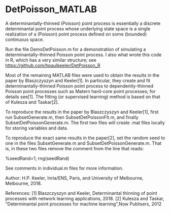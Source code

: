 # DetPoisson_MATLAB

A determinantally-thinned (Poisson) point process is essentially a discrete determinantal point process whose underlying state space is a single realization of a (Poisson) point process defined on some (bounded) continuous space. 

Run the file DemoDetPoisson.m for a demonstration of simulating a determinantally-thinned Poisson point process. I also what wrote this code in R, which has a very similar structure; see  https://github.com/hpaulkeeler/DetPoisson_R 

Most of the remaining MATLAB files were used to obtain the results in the paper by Blaszczyszyn and Keeler[1]. In particular, they create and fit determinantally-thinned Poisson point process to dependently-thinned Poisson point processes such as Matern hard-core point processes; for details see[1]. The fitting (or supervised learning) method is based on that of Kulesza and Taskar[2].

To reproduce the results in the paper by Blaszczyszyn and Keeler[1], first run SubsetGenerate.m, then SubsetDetPoissonFit.m, and finally SubsetDetPoissonGenerate.m. The first two files will create .mat files locally for storing variables and data. 

To reproduce the exact same results in the paper[2], set the random seed to one in the files SubsetGenerate.m and SubsetDetPoissonGenerate.m. That is, in these two files remove the comment from the line that reads:

%seedRand=1; rng(seedRand) 

See comments in individual.m files for more information. 

Author: H.P. Keeler, Inria/ENS, Paris, and University of Melbourne,
Melbourne, 2018.

References:
[1] Blaszczyszyn and Keeler, Determinantal thinning of point processes
with network learning applications, 2018.
[2] Kulesza and Taskar, "Determinantal point processes for machine learning",Now Publisers, 2012
